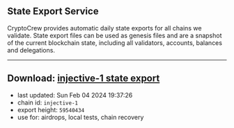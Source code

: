 ## State Export Service
CryptoCrew provides automatic daily state exports for all chains we validate. State export files can be used as genesis files and are a snapshot of the current blockchain state, including all validators, accounts, balances and delegations.

---
**Download: [injective-1 state export](https://dl.ccvalidators.com/SERVICE/injective/injective-1_export_59540434.json)**
---

- last updated: Sun Feb 04 2024 19:37:26
- chain id: `injective-1`
- export height: `59540434`
- use for: airdrops, local tests, chain recovery
